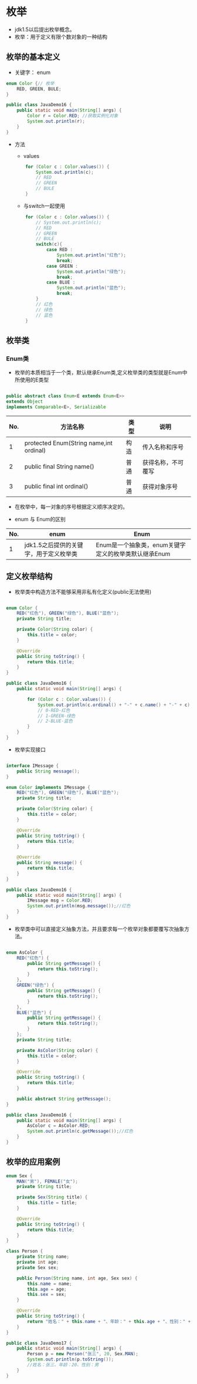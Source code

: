# 枚举

* jdk1.5以后提出枚举概念。
* 枚举：用于定义有限个数对象的一种结构

## 枚举的基本定义

* 关键字： enum

```java
enum Color {// 枚举
    RED, GREEN, BULE;
}

public class JavaDemo16 {
    public static void main(String[] args) {
        Color r = Color.RED; //获取实例化对象
        System.out.println(r);
    }
}
```

* 方法
    * values

    ```java
        for (Color c : Color.values()) {
            System.out.println(c);
            // RED
            // GREEN
            // BULE
        }
    ```

    * 与switch一起使用

    ```java
        for (Color c : Color.values()) {
            // System.out.println(c);
            // RED
            // GREEN
            // BULE
            switch(c){
                case RED :
                    System.out.println("红色");
                    break;
                case GREEN :
                    System.out.println("绿色");
                    break;
                case BLUE :
                    System.out.println("蓝色");
                    break;
            }
            // 红色
            // 绿色
            // 蓝色
        }
    ```

## 枚举类

### Enum类

* 枚举的本质相当于一个类，默认继承Enum类,定义枚举类的类型就是Enum中所使用的E类型

```java

public abstract class Enum<E extends Enum<E>>
extends Object
implements Comparable<E>, Serializable

```
|No.|方法名称|类型|说明|
|---|------|---|---|
|1|protected Enum​(String name,int ordinal)|构造|传入名称和序号|
|2| public final String name​()|普通|获得名称，不可覆写|
|3|public final int ordinal​()|普通|获得对象序号|

* 在枚举中，每一对象的序号根据定义顺序决定的。

* enum 与 Enum的区别

|No.|enum|Enum|
|--|---|---|
|1|jdk1.5之后提供的关键字，用于定义枚举类|Enum是一个抽象类，enum关键字定义的枚举类默认继承Enum|

## 定义枚举结构

* 枚举类中构造方法不能够采用非私有化定义(public无法使用)

```java

enum Color {
    RED("红色"), GREEN("绿色"), BLUE("蓝色");
    private String title;

    private Color(String color) {
        this.title = color;
    }

    @Override
    public String toString() {
        return this.title;
    }
}

public class JavaDemo16 {
    public static void main(String[] args) {

        for (Color c : Color.values()) {
            System.out.println(c.ordinal() + "-" + c.name() + "-" + c);
            // 0-RED-红色
            // 1-GREEN-绿色
            // 2-BLUE-蓝色
        }
    }
}

```

* 枚举实现接口

```java

interface IMessage {
    public String message();
}

enum Color implements IMessage {
    RED("红色"), GREEN("绿色"), BLUE("蓝色");
    private String title;

    private Color(String color) {
        this.title = color;
    }

    @Override
    public String toString() {
        return this.title;
    }

    @Override
    public String message() {
        return this.title;
    }
}

public class JavaDemo16 {
    public static void main(String[] args) {
        IMessage msg = Color.RED;
        System.out.println(msg.message());//红色
    }
}
```

* 枚举类中可以直接定义抽象方法，并且要求每一个枚举对象都要覆写次抽象方法。

```java

enum AsColor {
    RED("红色") {
        public String getMessage() {
            return this.toString();
        }
    },
    GREEN("绿色") {
        public String getMessage() {
            return this.toString();
        }
    },
    BLUE("蓝色") {
        public String getMessage() {
            return this.toString();
        }
    };
    private String title;

    private AsColor(String color) {
        this.title = color;
    }

    @Override
    public String toString() {
        return this.title;
    }

    public abstract String getMessage();
}

public class JavaDemo16 {
    public static void main(String[] args) {
        AsColor c = AsColor.RED;
        System.out.println(c.getMessage());//红色
    }
}
```

## 枚举的应用案例

```java
enum Sex {
    MAN("男"), FEMALE("女");
    private String title;

    private Sex(String title) {
        this.title = title;
    }

    @Override
    public String toString() {
        return this.title;
    }
}

class Person {
    private String name;
    private int age;
    private Sex sex;

    public Person(String name, int age, Sex sex) {
        this.name = name;
        this.age = age;
        this.sex = sex;
    }

    @Override
    public String toString() {
        return "姓名：" + this.name + "、年龄：" + this.age + "、性别：" + this.sex;
    }
}

public class JavaDemo17 {
    public static void main(String[] args) {
        Person p = new Person("张三", 20, Sex.MAN);
        System.out.println(p.toString());
        //姓名：张三、年龄：20、性别：男
    }
}
```